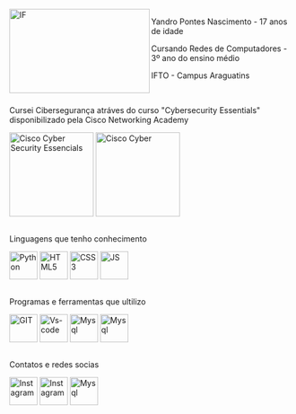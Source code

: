 <div style="display: block;"><br>
    <img align="left" alt="IF" height="150" width="250" src="https://github.com/YandroPN/YandroPN/assets/144833564/7a2d36ef-9482-49b3-8247-e2c3dbb4fa03">
    <p>Yandro Pontes Nascimento - 17 anos de idade</p>
    <p>Cursando Redes de Computadores - 3º ano do ensino médio</p>
    <p>IFTO - Campus Araguatins</p>
    </div>
  
  <div style="display: block;"><br>
    <p> Cursei Cibersegurança atráves do curso "Cybersecurity Essentials" disponibilizado pela Cisco Networking Academy</p>
    <img align="center" alt="Cisco Cyber Security Essencials" height="150" width="150" src="https://github.com/YandroPN/YandroPN/assets/144833564/8c2e684f-b830-4287-a1a7-a191488844f6">
    <img align="center" alt="Cisco Cyber" height="150" width="150" src="https://github.com/YandroPN/YandroPN/assets/144833564/ff356d77-9990-4b86-9480-4fd16ca8a294">
  </div>

  <div style="display: block;"><br>
    <p>Linguagens que tenho conhecimento</p>
    <img align="center" alt="Python" height="50" width="50" src="https://cdn.jsdelivr.net/gh/devicons/devicon@latest/icons/python/python-original.svg">
    <img align="center" alt="HTML5" height="50" width="50" src="https://cdn.jsdelivr.net/gh/devicons/devicon@latest/icons/html5/html5-original.svg">
    <img align="center" alt="CSS3" height="50" width="50" src="https://cdn.jsdelivr.net/gh/devicons/devicon@latest/icons/css3/css3-original.svg">
    <img align="center" alt="JS" height="50" width="50" src="https://cdn.jsdelivr.net/gh/devicons/devicon@latest/icons/javascript/javascript-original.svg">
  </div>
  
  
  <div style="display: block;"><br>
     <p>Programas e ferramentas que ultilizo</p>
     <img align="center" alt="GIT" height="50" width="50" src="https://cdn.jsdelivr.net/gh/devicons/devicon@latest/icons/git/git-plain.svg">
     <img align="center" alt="Vs-code" height="50" width="50" src="https://cdn.jsdelivr.net/gh/devicons/devicon@latest/icons/vscode/vscode-original.svg">
     <img align="center" alt="Mysql" height="50" width="50" src="https://cdn.jsdelivr.net/gh/devicons/devicon@latest/icons/mysql/mysql-original.svg">
     <img align="center" alt="Mysql" height="50" width="50" src="https://iconape.com/wp-content/files/zd/370920/svg/370920.svg">
  </div>
  
  <div style="display: block;"><br>
     <p>Contatos e redes socias</p>
     <a href="https://wa.me/63999774515" target="_blank"><img align="center" alt="Instagram" width="50" height="50" src="https://cdn-icons-png.flaticon.com/512/3670/3670051.png"></a>
     <a href="https://www.instagram.com/yvan.pontes/" target="_blank"><img align="center" alt="Instagram" width="50" height="50" src="https://cdn-icons-png.flaticon.com/256/1384/1384063.png"></a>
     <a href="mailto:yandropontesnascimento@gmail.com" target="_blank"><img align="center" alt="Mysql" height="50" width="50" src="https://cdn-icons-png.flaticon.com/512/5968/5968534.png"></a>
  </div>




  

